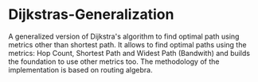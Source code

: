 # Dijkstras-Generalization
A generalized version of Dijkstra's algorithm to find optimal path using metrics other than shortest path. It allows to find optimal paths using the metrics: Hop Count, Shortest Path and Widest Path (Bandwith) and builds the foundation to use other metrics too. The methodology of the implementation is based on routing algebra.
